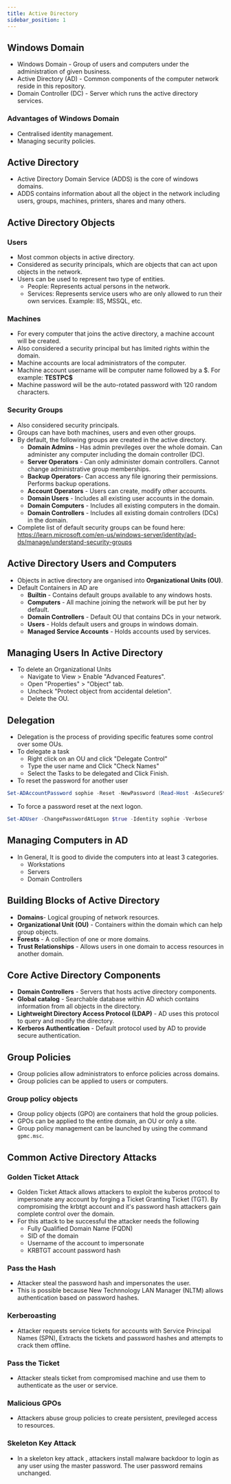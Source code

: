 ```yaml
---
title: Active Directory
sidebar_position: 1
---
```


## Windows Domain
- Windows Domain - Group of users and computers under the administration of given business.
- Active Directory (AD) - Common components of the computer network reside in this repository.
- Domain Controller (DC) - Server which runs the active directory services.

### Advantages of Windows Domain
- Centralised identity management.
- Managing security policies.

## Active Directory
- Active Directory Domain Service (ADDS) is the core of windows domains.
- ADDS contains information about all the object in the network including users, groups, machines, printers, shares and many others.

## Active Directory Objects
### Users
- Most common objects in active directory.
- Considered as security principals, which are objects that can act upon objects in the network.
- Users can be used to represent two type of entities.
    - People: Represents actual persons in the network.
    - Services: Represents service users who are only allowed to run their own services. Example: IIS, MSSQL, etc.

### Machines
- For every computer that joins the active directory, a machine account will be created.
- Also considered a security principal but has limited rights within the domain.
- Machine accounts are local administrators of the computer.
- Machine account username will be computer name followed by a \$. For example: **TESTPC$**
- Machine password will be the auto-rotated password with 120 random characters.

### Security Groups
- Also considered security principals.
- Groups can have both machines, users and even other groups.
- By default, the following groups are created in the active directory.
    - **Domain Admins** - Has admin previleges over the whole domain. Can administer any computer including the domain controller (DC).
    - **Server Operators** - Can only administer domain controllers. Cannot change administrative group memberships.
    - **Backup Operators**- Can access any file ignoring their permissions. Performs backup operations.
    - **Account Operators** - Users can create, modify other accounts.
    - **Domain Users** - Includes all existing user accounts in the domain.
    - **Domain Computers** - Includes all existing computers in the domain.
    - **Domain Controllers** - Includes all existing domain controllers (DCs) in the domain.
- Complete list of default security groups can be found here: https://learn.microsoft.com/en-us/windows-server/identity/ad-ds/manage/understand-security-groups

## Active Directory Users and Computers
- Objects in active directory are organised into **Organizational Units (OU)**.
- Default Containers in AD are
    - **Builtin** - Contains default groups available to any windows hosts.
    - **Computers** - All machine joining the network will be put her by default.
    - **Domain Controllers** - Default OU that contains DCs in your network.
    - **Users** - Holds default users and groups in windows domain.
    - **Managed Service Accounts** - Holds accounts used by services.

## Managing Users In Active Directory
- To delete an Organizational Units
    - Navigate to View > Enable "Advanced Features".
    - Open "Properties" > "Object" tab.
    - Uncheck "Protect object from accidental deletion".
    - Delete the OU.

## Delegation
- Delegation is the process of providing specific features some control over some OUs.
- To delegate a task
    - Right click on an OU and click "Delegate Control"
    - Type the user name and Click "Check Names"
    - Select the Tasks to be delegated and Click Finish.
- To reset the password for another user
```powershell
Set-ADAccountPassword sophie -Reset -NewPassword (Read-Host -AsSecureString -Prompt 'New Password') -Verbose
```
- To force a password reset at the next logon.
```powershell
Set-ADUser -ChangePasswordAtLogon $true -Identity sophie -Verbose
```

## Managing Computers in AD
- In General, It is good to divide the computers into at least 3 categories.
    - Workstations
    - Servers
    - Domain Controllers


## Building Blocks of Active Directory
- **Domains**- Logical grouping of network resources.
- **Organizational Unit (OU)** - Containers within the domain which can help group objects.
- **Forests** - A collection of one or more domains.
- **Trust Relationships** - Allows users in one domain to access resources in another domain.

## Core Active Directory Components
- **Domain Controllers** - Servers that hosts active directory components.
- **Global catalog** - Searchable database within AD which contains information from all objects in the directory.
- **Lightweight Directory Access Protocol (LDAP)** - AD uses this protocol to query and modify the directory.
- **Kerberos Authentication** - Default protocol used by AD to provide secure authentication.


## Group Policies
- Group policies allow administrators to enforce policies across domains.
- Group policies can be applied to users or computers.

### Group policy objects
- Group policy objects (GPO) are containers that hold the group policies.
- GPOs can be applied to the entire domain, an OU or only a site.
- Group policy management can be launched by using the command `gpmc.msc`.

## Common Active Directory Attacks
### Golden Ticket Attack
- Golden Ticket Attack allows attackers to exploit the kuberos protocol to impersonate any account by forging a Ticket Granting Ticket (TGT). By compromising the krbtgt account and it's password hash attackers gain complete control over the domain.
- For this attack to be successful the attacker needs the following
    - Fully Qualified Domain Name (FQDN)
    - SID of the domain
    - Username of the account to impersonate
    - KRBTGT account password hash

### Pass the Hash
- Attacker steal the password hash and impersonates the user.
- This is possible because New Technnology LAN Manager (NLTM) allows authentication  based on password hashes.

### Kerberoasting
- Attacker requests service tickets for accounts with Service Principal Names (SPN), Extracts the tickets and password hashes and attempts to crack them offline.

### Pass the Ticket
- Attacker steals ticket from compromised machine and use them to authenticate as the user or service.

### Malicious GPOs
- Attackers abuse group policies to create persistent, previleged access to resources.

### Skeleton Key Attack
- In a skeleton key attack , attackers install malware backdoor to login as any user using the master password. The user password remains unchanged.    